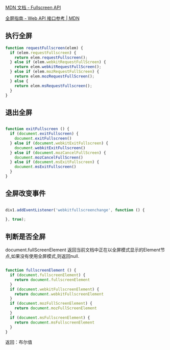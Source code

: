 [MDN 文档 - Fullscreen API](https://developer.mozilla.org/zh-CN/docs/Web/API/Fullscreen_API)

[全屏指南 - Web API 接口参考 | MDN](https://developer.mozilla.org/zh-CN/docs/Web/API/Fullscreen_API/%E6%8C%87%E5%8D%97)


## 执行全屏

```js
function requestFullscreen(elem) {
  if (elem.requestFullscreen) {
    return elem.requestFullscreen();
  } else if (elem.webkitRequestFullScreen) {
    return elem.webkitRequestFullScreen();
  } else if (elem.mozRequestFullScreen) {
    return elem.mozRequestFullScreen();
  } else {
    return elem.msRequestFullscreen();
  }
}
```

## 退出全屏

```js

function exitFullscreen () {
  if (document.exitFullscreen) {
    document.exitFullscreen()
  } else if (document.webkitExitFullscreen) {
    document.webkitExitFullscreen()
  } else if (document.mozCancelFullScreen) {
    document.mozCancelFullScreen()
  } else if (document.msExitFullscreen) {
    document.msExitFullscreen()
  }
}
```

## 全屏改变事件

```js

div1.addEventListener('webkitfullscreenchange', function () {
    
}, true);
```

## 判断是否全屏

document.fullScreenElement 返回当前文档中正在以全屏模式显示的Element节点,如果没有使用全屏模式,则返回null.

```js

function fullscreenElement () {
  if (document.fullscreenElement) {
    return document.fullscreenElement
  }
  if (document.webkitFullscreenElement) {
    return document.webkitFullscreenElement
  }
  if (document.mozFullScreenElement) {
    return document.mozFullScreenElement
  }
  if (document.msFullscreenElement) {
    return document.msFullscreenElement
  }
}

```
返回：布尔值

